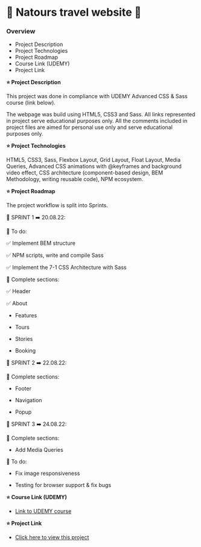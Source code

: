 # :hibiscus: Natours travel website :seedling:

### Overview

- Project Description
- Project Technologies
- Project Roadmap
- Course Link (UDEMY)
- Project Link

**:star: Project Description**

This project was done in compliance with UDEMY Advanced CSS & Sass course (link below).

The webpage was build using HTML5, CSS3 and Sass.
All links represented in project serve educational purposes only. All the comments included in project files are aimed for personal use only and serve educational purposes only.

**:star: Project Technologies**

HTML5, CSS3, Sass, Flexbox Layout, Grid Layout, Float Layout, Media Queries, Advanced CSS animations with @keyframes and background video effect, CSS architecture (component-based design, BEM Methodology, writing reusable code), NPM ecosystem.

**:star: Project Roadmap**

The project workflow is split into Sprints.

:large_blue_diamond: SPRINT 1 :arrow_right: 20.08.22:

:small_red_triangle_down: To do:

:white_check_mark: Implement BEM structure

:white_check_mark: NPM scripts, write and compile Sass

:white_check_mark: Implement the 7-1 CSS Architecture with Sass

:small_red_triangle_down: Complete sections:

:white_check_mark: Header

:white_check_mark: About

- Features

- Tours

- Stories

- Booking

:large_blue_diamond: SPRINT 2 :arrow_right: 22.08.22:

:small_red_triangle_down: Complete sections:

- Footer

- Navigation

- Popup

:large_blue_diamond: SPRINT 3 :arrow_right: 24.08.22:

:small_red_triangle_down: Complete sections:

- Add Media Queries

:small_red_triangle_down: To do:

- Fix image responsiveness

- Testing for browser support & fix bugs

**:star: Course Link (UDEMY)**

- [Link to UDEMY course](https://www.udemy.com/course/advanced-css-and-sass/)

**:star: Project Link**

- [Click here to view this project](https://mariakonstantinov.github.io/Natours_travel_website/)
